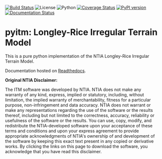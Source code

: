 [![Build Status](https://travis-ci.org/tmd224/pyitm.svg?branch=master)](https://travis-ci.org/tmd224/pyitm)
![License](https://img.shields.io/badge/license-MIT-red)
![Python](https://img.shields.io/badge/Python-3.4%2B-blue)
[![Coverage Status](https://coveralls.io/repos/github/tmd224/pyitm/badge.svg?branch=master)](https://coveralls.io/github/tmd224/pyitm?branch=master&service=github)
[![PyPI version](https://badge.fury.io/py/pyitm.svg)](https://badge.fury.io/py/pyitm)
[![Documentation Status](https://readthedocs.org/projects/pyitm/badge/?version=latest)](https://pyitm.readthedocs.io/en/latest/?badge=latest)

# pyitm: Longley-Rice Irregular Terrain Model
This is a pure python implementation of the NTIA Longley-Rice Irregular Terrain Model.

Documentation hosted on [Readthedocs](https://pyitm.readthedocs.io/en/latest/index.html).

**Original NTIA Disclaimer:**

The ITM software was developed by NTIA. NTIA does not make any warranty of any kind, express, implied or
statutory, including, without limitation, the implied warranty of merchantability, fitness for a particular purpose,
non-infringement and data accuracy. NTIA does not warrant or make any representations regarding the use of the software
or the results thereof, including but not limited to the correctness, accuracy, reliability or usefulness of the
software or the results. You can use, copy, modify, and redistribute the NTIA-developed software upon your acceptance
of these terms and conditions and upon your express agreement to provide appropriate acknowledgments of NTIA's ownership
of and development of the software by keeping this exact text present in any copied or derivative works. By clicking the
links on this page to download the software, you acknowledge that you have read this disclaimer.